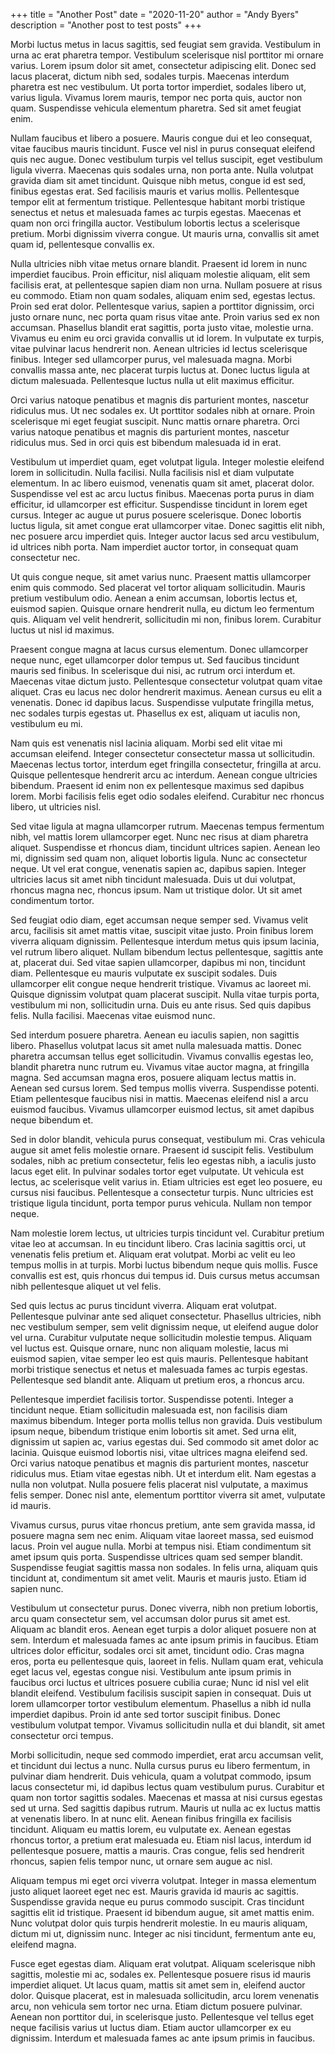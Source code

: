 +++
title = "Another Post"
date = "2020-11-20"
author = "Andy Byers"
description = "Another post to test posts"
+++

Morbi luctus metus in lacus sagittis, sed feugiat sem gravida. Vestibulum in urna ac erat pharetra tempor. Vestibulum scelerisque nisl porttitor mi ornare varius. Lorem ipsum dolor sit amet, consectetur adipiscing elit. Donec sed lacus placerat, dictum nibh sed, sodales turpis. Maecenas interdum pharetra est nec vestibulum. Ut porta tortor imperdiet, sodales libero ut, varius ligula. Vivamus lorem mauris, tempor nec porta quis, auctor non quam. Suspendisse vehicula elementum pharetra. Sed sit amet feugiat enim.

Nullam faucibus et libero a posuere. Mauris congue dui et leo consequat, vitae faucibus mauris tincidunt. Fusce vel nisl in purus consequat eleifend quis nec augue. Donec vestibulum turpis vel tellus suscipit, eget vestibulum ligula viverra. Maecenas quis sodales urna, non porta ante. Nulla volutpat gravida diam sit amet tincidunt. Quisque nibh metus, congue id est sed, finibus egestas erat. Sed facilisis mauris et varius mollis. Pellentesque tempor elit at fermentum tristique. Pellentesque habitant morbi tristique senectus et netus et malesuada fames ac turpis egestas. Maecenas et quam non orci fringilla auctor. Vestibulum lobortis lectus a scelerisque pretium. Morbi dignissim viverra congue. Ut mauris urna, convallis sit amet quam id, pellentesque convallis ex.

Nulla ultricies nibh vitae metus ornare blandit. Praesent id lorem in nunc imperdiet faucibus. Proin efficitur, nisl aliquam molestie aliquam, elit sem facilisis erat, at pellentesque sapien diam non urna. Nullam posuere at risus eu commodo. Etiam non quam sodales, aliquam enim sed, egestas lectus. Proin sed erat dolor. Pellentesque varius, sapien a porttitor dignissim, orci justo ornare nunc, nec porta quam risus vitae ante. Proin varius sed ex non accumsan. Phasellus blandit erat sagittis, porta justo vitae, molestie urna. Vivamus eu enim eu orci gravida convallis ut id lorem. In vulputate ex turpis, vitae pulvinar lacus hendrerit non. Aenean ultricies id lectus scelerisque finibus. Integer sed ullamcorper purus, vel malesuada magna. Morbi convallis massa ante, nec placerat turpis luctus at. Donec luctus ligula at dictum malesuada. Pellentesque luctus nulla ut elit maximus efficitur.

Orci varius natoque penatibus et magnis dis parturient montes, nascetur ridiculus mus. Ut nec sodales ex. Ut porttitor sodales nibh at ornare. Proin scelerisque mi eget feugiat suscipit. Nunc mattis ornare pharetra. Orci varius natoque penatibus et magnis dis parturient montes, nascetur ridiculus mus. Sed in orci quis est bibendum malesuada id in erat.

Vestibulum ut imperdiet quam, eget volutpat ligula. Integer molestie eleifend lorem in sollicitudin. Nulla facilisi. Nulla facilisis nisl et diam vulputate elementum. In ac libero euismod, venenatis quam sit amet, placerat dolor. Suspendisse vel est ac arcu luctus finibus. Maecenas porta purus in diam efficitur, id ullamcorper est efficitur. Suspendisse tincidunt in lorem eget cursus. Integer ac augue ut purus posuere scelerisque. Donec lobortis luctus ligula, sit amet congue erat ullamcorper vitae. Donec sagittis elit nibh, nec posuere arcu imperdiet quis. Integer auctor lacus sed arcu vestibulum, id ultrices nibh porta. Nam imperdiet auctor tortor, in consequat quam consectetur nec.

Ut quis congue neque, sit amet varius nunc. Praesent mattis ullamcorper enim quis commodo. Sed placerat vel tortor aliquam sollicitudin. Mauris pretium vestibulum odio. Aenean a enim accumsan, lobortis lectus et, euismod sapien. Quisque ornare hendrerit nulla, eu dictum leo fermentum quis. Aliquam vel velit hendrerit, sollicitudin mi non, finibus lorem. Curabitur luctus ut nisl id maximus.

Praesent congue magna at lacus cursus elementum. Donec ullamcorper neque nunc, eget ullamcorper dolor tempus ut. Sed faucibus tincidunt mauris sed finibus. In scelerisque dui nisi, ac rutrum orci interdum et. Maecenas vitae dictum justo. Pellentesque consectetur volutpat quam vitae aliquet. Cras eu lacus nec dolor hendrerit maximus. Aenean cursus eu elit a venenatis. Donec id dapibus lacus. Suspendisse vulputate fringilla metus, nec sodales turpis egestas ut. Phasellus ex est, aliquam ut iaculis non, vestibulum eu mi.

Nam quis est venenatis nisl lacinia aliquam. Morbi sed elit vitae mi accumsan eleifend. Integer consectetur consectetur massa ut sollicitudin. Maecenas lectus tortor, interdum eget fringilla consectetur, fringilla at arcu. Quisque pellentesque hendrerit arcu ac interdum. Aenean congue ultricies bibendum. Praesent id enim non ex pellentesque maximus sed dapibus lorem. Morbi facilisis felis eget odio sodales eleifend. Curabitur nec rhoncus libero, ut ultricies nisl.

Sed vitae ligula at magna ullamcorper rutrum. Maecenas tempus fermentum nibh, vel mattis lorem ullamcorper eget. Nunc nec risus at diam pharetra aliquet. Suspendisse et rhoncus diam, tincidunt ultrices sapien. Aenean leo mi, dignissim sed quam non, aliquet lobortis ligula. Nunc ac consectetur neque. Ut vel erat congue, venenatis sapien ac, dapibus sapien. Integer ultricies lacus sit amet nibh tincidunt malesuada. Duis ut dui volutpat, rhoncus magna nec, rhoncus ipsum. Nam ut tristique dolor. Ut sit amet condimentum tortor.

Sed feugiat odio diam, eget accumsan neque semper sed. Vivamus velit arcu, facilisis sit amet mattis vitae, suscipit vitae justo. Proin finibus lorem viverra aliquam dignissim. Pellentesque interdum metus quis ipsum lacinia, vel rutrum libero aliquet. Nullam bibendum lectus pellentesque, sagittis ante at, placerat dui. Sed vitae sapien ullamcorper, dapibus mi non, tincidunt diam. Pellentesque eu mauris vulputate ex suscipit sodales. Duis ullamcorper elit congue neque hendrerit tristique. Vivamus ac laoreet mi. Quisque dignissim volutpat quam placerat suscipit. Nulla vitae turpis porta, vestibulum mi non, sollicitudin urna. Duis eu ante risus. Sed quis dapibus felis. Nulla facilisi. Maecenas vitae euismod nunc.

Sed interdum posuere pharetra. Aenean eu iaculis sapien, non sagittis libero. Phasellus volutpat lacus sit amet nulla malesuada mattis. Donec pharetra accumsan tellus eget sollicitudin. Vivamus convallis egestas leo, blandit pharetra nunc rutrum eu. Vivamus vitae auctor magna, at fringilla magna. Sed accumsan magna eros, posuere aliquam lectus mattis in. Aenean sed cursus lorem. Sed tempus mollis viverra. Suspendisse potenti. Etiam pellentesque faucibus nisi in mattis. Maecenas eleifend nisl a arcu euismod faucibus. Vivamus ullamcorper euismod lectus, sit amet dapibus neque bibendum et.

Sed in dolor blandit, vehicula purus consequat, vestibulum mi. Cras vehicula augue sit amet felis molestie ornare. Praesent id suscipit felis. Vestibulum sodales, nibh ac pretium consectetur, felis leo egestas nibh, a iaculis justo lacus eget elit. In pulvinar sodales tortor eget vulputate. Ut vehicula est lectus, ac scelerisque velit varius in. Etiam ultricies est eget leo posuere, eu cursus nisi faucibus. Pellentesque a consectetur turpis. Nunc ultricies est tristique ligula tincidunt, porta tempor purus vehicula. Nullam non tempor neque.

Nam molestie lorem lectus, ut ultricies turpis tincidunt vel. Curabitur pretium vitae leo at accumsan. In eu tincidunt libero. Cras lacinia sagittis orci, ut venenatis felis pretium et. Aliquam erat volutpat. Morbi ac velit eu leo tempus mollis in at turpis. Morbi luctus bibendum neque quis mollis. Fusce convallis est est, quis rhoncus dui tempus id. Duis cursus metus accumsan nibh pellentesque aliquet ut vel felis.

Sed quis lectus ac purus tincidunt viverra. Aliquam erat volutpat. Pellentesque pulvinar ante sed aliquet consectetur. Phasellus ultricies, nibh nec vestibulum semper, sem velit dignissim neque, ut eleifend augue dolor vel urna. Curabitur vulputate neque sollicitudin molestie tempus. Aliquam vel luctus est. Quisque ornare, nunc non aliquam molestie, lacus mi euismod sapien, vitae semper leo est quis mauris. Pellentesque habitant morbi tristique senectus et netus et malesuada fames ac turpis egestas. Pellentesque sed blandit ante. Aliquam ut pretium eros, a rhoncus arcu.

Pellentesque imperdiet facilisis tortor. Suspendisse potenti. Integer a tincidunt neque. Etiam sollicitudin malesuada est, non facilisis diam maximus bibendum. Integer porta mollis tellus non gravida. Duis vestibulum ipsum neque, bibendum tristique enim lobortis sit amet. Sed urna elit, dignissim ut sapien ac, varius egestas dui. Sed commodo sit amet dolor ac lacinia. Quisque euismod lobortis nisi, vitae ultrices magna eleifend sed. Orci varius natoque penatibus et magnis dis parturient montes, nascetur ridiculus mus. Etiam vitae egestas nibh. Ut et interdum elit. Nam egestas a nulla non volutpat. Nulla posuere felis placerat nisl vulputate, a maximus felis semper. Donec nisl ante, elementum porttitor viverra sit amet, vulputate id mauris.

Vivamus cursus, purus vitae rhoncus pretium, ante sem gravida massa, id posuere magna sem nec enim. Aliquam vitae laoreet massa, sed euismod lacus. Proin vel augue nulla. Morbi at tempus nisi. Etiam condimentum sit amet ipsum quis porta. Suspendisse ultrices quam sed semper blandit. Suspendisse feugiat sagittis massa non sodales. In felis urna, aliquam quis tincidunt at, condimentum sit amet velit. Mauris et mauris justo. Etiam id sapien nunc.

Vestibulum ut consectetur purus. Donec viverra, nibh non pretium lobortis, arcu quam consectetur sem, vel accumsan dolor purus sit amet est. Aliquam ac blandit eros. Aenean eget turpis a dolor aliquet posuere non at sem. Interdum et malesuada fames ac ante ipsum primis in faucibus. Etiam ultrices dolor efficitur, sodales orci sit amet, tincidunt odio. Cras magna eros, porta eu pellentesque quis, laoreet in felis. Nullam quam erat, vehicula eget lacus vel, egestas congue nisi. Vestibulum ante ipsum primis in faucibus orci luctus et ultrices posuere cubilia curae; Nunc id nisl vel elit blandit eleifend. Vestibulum facilisis suscipit sapien in consequat. Duis ut lorem ullamcorper tortor vestibulum elementum. Phasellus a nibh id nulla imperdiet dapibus. Proin id ante sed tortor suscipit finibus. Donec vestibulum volutpat tempor. Vivamus sollicitudin nulla et dui blandit, sit amet consectetur orci tempus.

Morbi sollicitudin, neque sed commodo imperdiet, erat arcu accumsan velit, et tincidunt dui lectus a nunc. Nulla cursus purus eu libero fermentum, in pulvinar diam hendrerit. Duis vehicula, quam a volutpat commodo, ipsum lacus consectetur mi, id dapibus lectus quam vestibulum purus. Curabitur et quam non tortor sagittis sodales. Maecenas et massa at nisi cursus egestas sed ut urna. Sed sagittis dapibus rutrum. Mauris ut nulla ac ex luctus mattis at venenatis libero. In at nunc elit. Aenean finibus fringilla ex facilisis tincidunt. Aliquam eu mattis lorem, eu vulputate ex. Aenean egestas rhoncus tortor, a pretium erat malesuada eu. Etiam nisl lacus, interdum id pellentesque posuere, mattis a mauris. Cras congue, felis sed hendrerit rhoncus, sapien felis tempor nunc, ut ornare sem augue ac nisl.

Aliquam tempus mi eget orci viverra volutpat. Integer in massa elementum justo aliquet laoreet eget nec est. Mauris gravida id mauris ac sagittis. Suspendisse gravida neque eu purus commodo suscipit. Cras tincidunt sagittis elit id tristique. Praesent id bibendum augue, sit amet mattis enim. Nunc volutpat dolor quis turpis hendrerit molestie. In eu mauris aliquam, dictum mi ut, dignissim nunc. Integer ac nisi tincidunt, fermentum ante eu, eleifend magna.

Fusce eget egestas diam. Aliquam erat volutpat. Aliquam scelerisque nibh sagittis, molestie mi ac, sodales ex. Pellentesque posuere risus id mauris imperdiet aliquet. Ut lacus quam, mattis sit amet sem in, eleifend auctor dolor. Quisque placerat, est in malesuada sollicitudin, arcu lorem venenatis arcu, non vehicula sem tortor nec urna. Etiam dictum posuere pulvinar. Aenean non porttitor dui, in scelerisque justo. Pellentesque vel tellus eget neque facilisis varius ut luctus diam. Etiam auctor ullamcorper ex eu dignissim. Interdum et malesuada fames ac ante ipsum primis in faucibus.